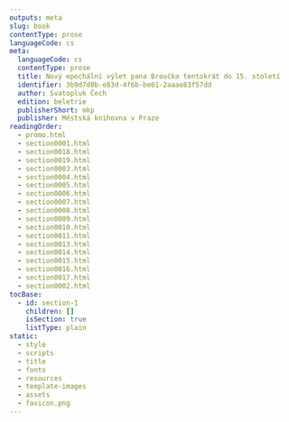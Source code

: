 ```yaml
---
outputs: meta
slug: book
contentType: prose
languageCode: cs
meta:
  languageCode: cs
  contentType: prose
  title: Nový epochální výlet pana Broučka tentokrát do 15. století
  identifier: 3b9d7d8b-e83d-4f6b-be01-2aaae83f57dd
  author: Svatopluk Čech
  edition: beletrie
  publisherShort: mkp
  publisher: Městská knihovna v Praze
readingOrder:
  - promo.html
  - section0001.html
  - section0018.html
  - section0019.html
  - section0003.html
  - section0004.html
  - section0005.html
  - section0006.html
  - section0007.html
  - section0008.html
  - section0009.html
  - section0010.html
  - section0011.html
  - section0013.html
  - section0014.html
  - section0015.html
  - section0016.html
  - section0017.html
  - section0002.html
tocBase:
  - id: section-1
    children: []
    isSection: true
    listType: plain
static:
  - style
  - scripts
  - title
  - fonts
  - resources
  - template-images
  - assets
  - favicon.png
---
```

